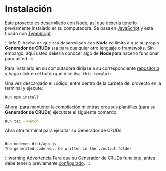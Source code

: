# Instalación

Este proyecto es desarrollado con [Node](https://nodejs.org/en), así que debería tenerlo previamente instalado en su computadora. Se basa en [JavaScript](https://developer.mozilla.org/en-US/docs/Web/JavaScript) y está tipado con [TypeScript](https://www.typescriptlang.org/).

:::info
El hecho de que sea desarrollado con **Node** no limita a que su propio **Generador de CRUDs** sea para cualquier otro lenguaje o framewoks. Sin embargo, aquí usted debería conocer algo de **Node** para hacerlo funcionar para usted.
:::

Para instalarlo en su computadora dirijase a su correspondiente [repositorio](https://github.com/ecanquiz/node-auto-crudx) y haga click en el botón que dice `Use this template`.

Una vez descargado el código, entre dentro de la carpeta del proyecto en la terminal y ejecute:

```sh
Run npm install
```

Ahora, para mantener la compilación mientras crea sus plantillas (para su **Generador de CRUDs**) ejecutate el siguiente comando.

```sh
Run tsc --watch
```

Abra otra terminal para ejecutar su Generador de CRUDs.

```sh

Run nodemon dist/app.js
The generated code will be written in the ./output folder
```

:::warning Advertencia
Para que su Generador de CRUDs funcione, antes debe tenerlo previamente [configurado](./env-config.html).
:::
